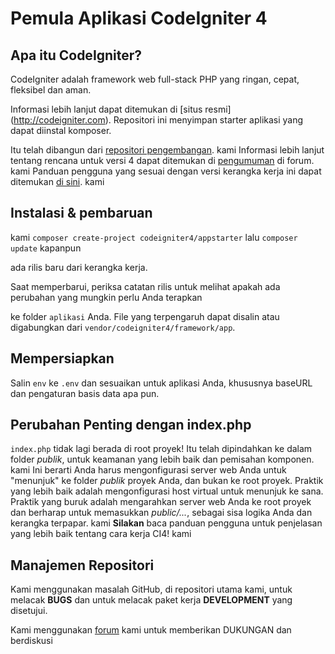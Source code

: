 # Pemula Aplikasi CodeIgniter 4

 ## Apa itu CodeIgniter?
  
 CodeIgniter adalah framework web full-stack PHP yang ringan, cepat, fleksibel dan aman.

 Informasi lebih lanjut dapat ditemukan di [situs resmi] (http://codeigniter.com).
 Repositori ini menyimpan starter aplikasi yang dapat diinstal komposer.
 
 Itu telah dibangun dari
[repositori pengembangan](https://github.com/codeigniter4/CodeIgniter4).
 kami
 Informasi lebih lanjut tentang rencana untuk versi 4 dapat ditemukan di [pengumuman](http://forum.codeigniter.com/thread-62615.html) di forum.
 kami
 Panduan pengguna yang sesuai dengan versi kerangka kerja ini dapat ditemukan
[di sini](https://codeigniter4.github.io/userguide/).
 kami
 ## Instalasi & pembaruan
 kami
`composer create-project codeigniter4/appstarter` lalu `composer update` kapanpun

 ada rilis baru dari kerangka kerja.

 Saat memperbarui, periksa catatan rilis untuk melihat apakah ada perubahan yang mungkin perlu Anda terapkan

 ke folder `aplikasi` Anda. File yang terpengaruh dapat disalin atau digabungkan dari
  `vendor/codeigniter4/framework/app`.
 
  ## Mempersiapkan
 
  Salin `env` ke `.env` dan sesuaikan untuk aplikasi Anda, khususnya baseURL
  dan pengaturan basis data apa pun.
 
  ## Perubahan Penting dengan index.php
 
  `index.php` tidak lagi berada di root proyek! Itu telah dipindahkan ke dalam folder *publik*,
  untuk keamanan yang lebih baik dan pemisahan komponen.
  kami
  Ini berarti Anda harus mengonfigurasi server web Anda untuk "menunjuk" ke folder *publik* proyek Anda, dan
  bukan ke root proyek. Praktik yang lebih baik adalah mengonfigurasi host virtual untuk menunjuk ke sana. Praktik yang buruk adalah mengarahkan server web Anda ke root proyek dan berharap untuk memasukkan *public/...*, sebagai sisa logika Anda dan
  kerangka terpapar.
  kami
  **Silakan** baca panduan pengguna untuk penjelasan yang lebih baik tentang cara kerja CI4!
  kami
  ## Manajemen Repositori
 
 Kami menggunakan masalah GitHub, di repositori utama kami, untuk melacak **BUGS** dan untuk melacak paket kerja **DEVELOPMENT** yang disetujui.
 
 Kami menggunakan [forum](http://forum.codeigniter.com) kami untuk memberikan DUKUNGAN dan berdiskusi
